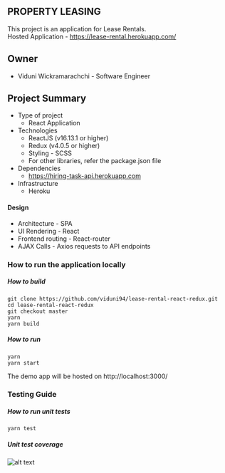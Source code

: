 ## PROPERTY LEASING

This project is an application for Lease Rentals.<br />
Hosted Application - https://lease-rental.herokuapp.com/

## Owner

* Viduni Wickramarachchi - Software Engineer

## Project Summary

* Type of project
    * React Application
* Technologies
    * ReactJS (v16.13.1 or higher)
    * Redux (v4.0.5 or higher)
    * Styling - SCSS
    * For other libraries, refer the package.json file
* Dependencies
    * https://hiring-task-api.herokuapp.com
* Infrastructure
    * Heroku
    
#### Design
* Architecture - SPA
* UI Rendering - React
* Frontend routing - React-router
* AJAX Calls - Axios requests to API endpoints

### How to run the application locally

##### How to build

```$xslt
git clone https://github.com/viduni94/lease-rental-react-redux.git
cd lease-rental-react-redux
git checkout master
yarn
yarn build
```

##### How to run

```$xslt
yarn
yarn start
```

The demo app will be hosted on http://localhost:3000/

### Testing Guide

##### How to run unit tests

```$xslt
yarn test
```

##### Unit test coverage
![alt text](https://user-images.githubusercontent.com/20037159/81662847-c66a2000-945b-11ea-948e-8a292304854a.png)
